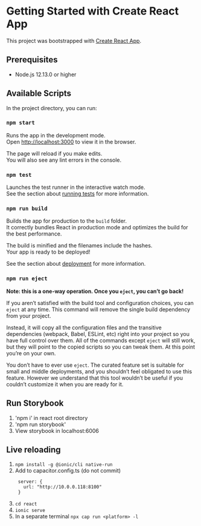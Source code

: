 # Getting Started with Create React App

This project was bootstrapped with [Create React App](https://github.com/facebook/create-react-app).

## Prerequisites

* Node.js 12.13.0 or higher

## Available Scripts

In the project directory, you can run:

### `npm start`

Runs the app in the development mode.\
Open [http://localhost:3000](http://localhost:3000) to view it in the browser.

The page will reload if you make edits.\
You will also see any lint errors in the console.

### `npm test`

Launches the test runner in the interactive watch mode.\
See the section about [running tests](https://facebook.github.io/create-react-app/docs/running-tests) for more information.

### `npm run build`

Builds the app for production to the `build` folder.\
It correctly bundles React in production mode and optimizes the build for the best performance.

The build is minified and the filenames include the hashes.\
Your app is ready to be deployed!

See the section about [deployment](https://facebook.github.io/create-react-app/docs/deployment) for more information.

### `npm run eject`

**Note: this is a one-way operation. Once you `eject`, you can’t go back!**

If you aren’t satisfied with the build tool and configuration choices, you can `eject` at any time. This command will remove the single build dependency from your project.

Instead, it will copy all the configuration files and the transitive dependencies (webpack, Babel, ESLint, etc) right into your project so you have full control over them. All of the commands except `eject` will still work, but they will point to the copied scripts so you can tweak them. At this point you’re on your own.

You don’t have to ever use `eject`. The curated feature set is suitable for small and middle deployments, and you shouldn’t feel obligated to use this feature. However we understand that this tool wouldn’t be useful if you couldn’t customize it when you are ready for it.


## Run Storybook
1. 'npm i' in react root directory
1. 'npm run storybook'
1. View storybook in localhost:6006

## Live reloading
1. `npm install -g @ionic/cli native-run` 
2. Add to capacitor.config.ts (do not commit)
   ```
    server: {
      url: "http://10.0.0.118:8100"
    }
3. `cd react`
4. `ionic serve`
5. In a separate terminal `npx cap run <platform> -l`

